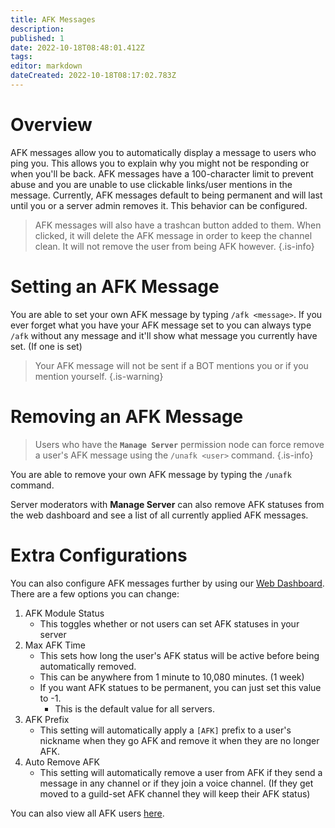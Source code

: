 ```yaml
---
title: AFK Messages
description: 
published: 1
date: 2022-10-18T08:48:01.412Z
tags: 
editor: markdown
dateCreated: 2022-10-18T08:17:02.783Z
---
```


# Overview

AFK messages allow you to automatically display a message to users who ping you. This allows you to explain why you might not be responding or when you'll be back. AFK messages have a 100-character limit to prevent abuse and you are unable to use clickable links/user mentions in the message. Currently, AFK messages default to being permanent and will last until you or a server admin removes it. This behavior can be configured.

> AFK messages will also have a trashcan button added to them. When clicked, it will delete the AFK message in order to keep the channel clean. It will not remove the user from being AFK however.
{.is-info}

# Setting an AFK Message

You are able to set your own AFK message by typing `/afk <message>`. If you ever forget what you have your AFK message set to you can always type `/afk` without any message and it'll show what message you currently have set. (If one is set)

> Your AFK message will not be sent if a BOT mentions you or if you mention yourself.
{.is-warning}

# Removing an AFK Message

> Users who have the **`Manage Server`** permission node can force remove a user's AFK message using the `/unafk <user>` command.
{.is-info}

You are able to remove your own AFK message by typing the `/unafk` command.

Server moderators with **Manage Server** can also remove AFK statuses from the web dashboard and see a list of all currently applied AFK messages.

# Extra Configurations

You can also configure AFK messages further by using our [Web Dashboard](https://cakeybot.app/dashboard/public). There are a few options you can change:

1. AFK Module Status
   * This toggles whether or not users can set AFK statuses in your server
2. Max AFK Time
   * This sets how long the user's AFK status will be active before being automatically removed.
   * This can be anywhere from 1 minute to 10,080 minutes. (1 week)
   * If you want AFK statues to be permanent, you can just set this value to -1.
     * This is the default value for all servers.
3. AFK Prefix
   * This setting will automatically apply a `[AFK]` prefix to a user's nickname when they go AFK and remove it when they are no longer AFK.
4. Auto Remove AFK
   * This setting will automatically remove a user from AFK if they send a message in any channel or if they join a voice channel. (If they get moved to a guild-set AFK channel they will keep their AFK status)

You can also view all AFK users [here](https://cakeybot.app/dashboard/public/afk-list).